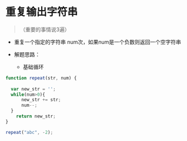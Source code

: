 # 重复输出字符串

>（重要的事情说3遍）

- 重复一个指定的字符串 num次，如果num是一个负数则返回一个空字符串


 - 解题思路：
    - 基础循环


``` js
function repeat(str, num) {
  
  var new_str = '';
  while(num>0){
      new_str += str;
      num--;
  }
    return new_str;
}

repeat("abc", -2);
```
